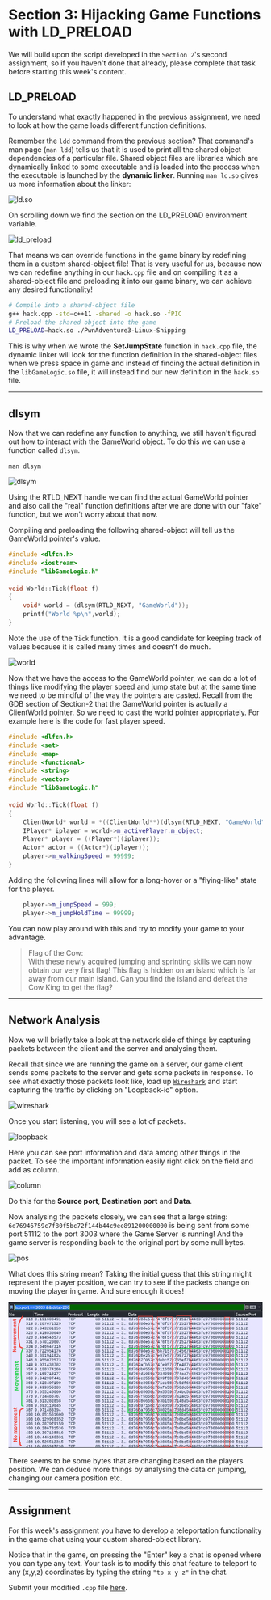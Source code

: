 # Section 3: Hijacking Game Functions with LD_PRELOAD

We will build upon the script developed in the `Section 2`'s second assignment, so if you haven't done that already, please complete that task before starting this week's content.

## LD_PRELOAD

To understand what exactly happened in the previous assignment, we need to look at how the game loads different function definitions.

Remember the `ldd` command from the previous section? That command's man page (`man ldd`) tells us that it is used to print all the shared object dependencies of a particular file. Shared object files are libraries which are dynamically linked to some executable and is loaded into the process when the executable is launched by the **dynamic linker**. Running `man ld.so` gives us more information about the linker:


![ld.so](https://imgur.com/G4pFSDu.png)

On scrolling down we find the section on the LD_PRELOAD environment variable.

![ld_preload](https://imgur.com/7Mf8SZy.png)

That means we can override functions in the game binary by redefining them in a custom shared-object file! That is very useful for us, because now we can redefine anything in our `hack.cpp` file and on compiling it as a shared-object file and preloading it into our game binary, we can achieve any desired functionality!

```bash
# Compile into a shared-object file
g++ hack.cpp -std=c++11 -shared -o hack.so -fPIC
# Preload the shared object into the game
LD_PRELOAD=hack.so ./PwnAdventure3-Linux-Shipping
```

This is why when we wrote the **SetJumpState** function in `hack.cpp` file, the dynamic linker will look for the function definition in the shared-object files when we press space in game and instead of finding the actual definition in the `libGameLogic.so` file, it will instead find our new definition in the `hack.so` file.

----

## dlsym

Now that we can redefine any function to anything, we still haven't figured out how to interact with the GameWorld object. To do this we can use a function called `dlsym`.

`man dlsym`

![dlsym](https://imgur.com/9MvwigV.png)

Using the RTLD_NEXT handle we can find the actual GameWorld pointer and also call the "real" function definitions after we are done with our "fake" function, but we won't worry about that now.

Compiling and preloading the following shared-object will tell us the GameWorld pointer's value.


```cpp
#include <dlfcn.h>
#include <iostream>
#include "libGameLogic.h"

void World::Tick(float f)
{
    void* world = (dlsym(RTLD_NEXT, "GameWorld"));
    printf("World %p\n",world);
}
```

Note the use of the `Tick` function. It is a good candidate for keeping track of values because it is called many times and doesn't do much.

![world](https://imgur.com/khtLRrn.png)

Now that we have the access to the GameWorld pointer, we can do a lot of things like modifying the player speed and jump state but at the same time we need to be mindful of the way the pointers are casted. Recall from the GDB section of Section-2 that the GameWorld pointer is actually a ClientWorld pointer. So we need to cast the world pointer appropriately. For example here is the code for fast player speed.   

```cpp
#include <dlfcn.h>
#include <set>
#include <map>
#include <functional>
#include <string>
#include <vector>
#include "libGameLogic.h"

void World::Tick(float f)
{
    ClientWorld* world = *((ClientWorld**)(dlsym(RTLD_NEXT, "GameWorld")));
    IPlayer* iplayer = world->m_activePlayer.m_object;
    Player* player = ((Player*)(iplayer));
    Actor* actor = ((Actor*)(iplayer));
    player->m_walkingSpeed = 99999;
}
```

Adding the following lines will allow for a long-hover or a "flying-like" state for the player.

```cpp
    player->m_jumpSpeed = 999;
    player->m_jumpHoldTime = 99999;
```

You can now play around with this and try to modify your game to your advantage. 

>Flag of the Cow: <br>
>With these newly acquired jumping and sprinting skills we can now obtain our very first flag! This flag is hidden on an island which is far away from our main island. Can you find the island and defeat the Cow King to get the flag?

----

## Network Analysis

Now we will briefly take a look at the network side of things by capturing packets between the client and the server and analysing them.

Recall that since we are running the game on a server, our game client sends some packets to the server and gets some packets in response. To see what exactly those packets look like, load up [`Wireshark`](https://www.wireshark.org/) and start capturing the traffic by clicking on "Loopback-io" option.

![wireshark](https://imgur.com/bhCTf9N.png)

Once you start listening, you will see a lot of packets.

![loopback](https://imgur.com/FbLpPho.png)

Here you can see port information and data among other things in the packet. To see the important information easily right click on the field and add as column.

![column](https://imgur.com/XfIERAY.png)

Do this for the **Source port**, **Destination port** and **Data**.

Now analysing the packets closely, we can see that a large string: `6d76946759c7f80f5bc72f144b44c9ee891200000000` is being sent from some port 51112 to the port 3003 where the Game Server is running! And the game server is responding back to the original port by some null bytes.

![pos](https://imgur.com/zaafpan.png)

What does this string mean? 
Taking the initial guess that this string might represent the player position, we can try to see if the packets change on moving the player in game. And sure enough it does!

![move](./image-mh.png)

There seems to be some bytes that are changing based on the players position. We can deduce more things by analysing the data on jumping, changing our camera position etc.

-----

## Assignment

For this week's assignment you have to develop a teleportation functionality in the game chat using your custom shared-object library.

Notice that in the game, on pressing the "Enter" key a chat is opened where you can type any text. Your task is to modify this chat feature to teleport to any (x,y,z) coordinates by typing the string `"tp x y z"` in the chat.

Submit your modified `.cpp` file [here](https://forms.gle/yxE1Yea6NVGVd8QU6).